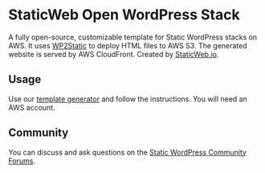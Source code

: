 # StaticWeb Open WordPress Stack

A fully open-source, customizable template for Static WordPress stacks on AWS. It uses [WP2Static](https://wp2static.com) to deploy HTML files to AWS S3. The generated website is served by AWS CloudFront. Created by [StaticWeb.io](https://staticweb.io).

## Usage

Use our [template generator](https://staticweb.io/open-source/wordpress/) and follow the instructions. You will need an AWS account.

## Community

You can discuss and ask questions on the [Static WordPress Community Forums](https://staticword.press/c/staticweb-io-community/18).
